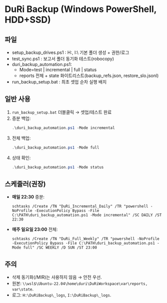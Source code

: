 # DuRi Backup (Windows PowerShell, HDD+SSD)

## 파일
- setup_backup_drives.ps1 : H:\, I:\ 기본 폴더 생성 + 권한/로그
- test_sync.ps1            : 보고서 폴더 동기화 테스트(robocopy)
- duri_backup_automation.ps1:
  - Mode=test | incremental | full | status
  - reports 전체 + state 화이트리스트(backup_refs.json, restore_slo.jsonl)
- run_backup_setup.bat     : 최초 셋업 순차 실행 배치

## 일반 사용
1) `run_backup_setup.bat` 더블클릭 → 셋업/테스트 완료
2) 증분 백업:
   ```powershell
   .\duri_backup_automation.ps1 -Mode incremental
   ```
3. 전체 백업:
   ```powershell
   .\duri_backup_automation.ps1 -Mode full
   ```
4. 상태 확인:
   ```powershell
   .\duri_backup_automation.ps1 -Mode status
   ```

## 스케줄러(권장)

* **매일 22:30** 증분:
  ```
  schtasks /Create /TN "DuRi_Incremental_Daily" /TR "powershell -NoProfile -ExecutionPolicy Bypass -File C:\PATH\duri_backup_automation.ps1 -Mode incremental" /SC DAILY /ST 22:30
  ```
* **매주 일요일 23:00** 전체:
  ```
  schtasks /Create /TN "DuRi_Full_Weekly" /TR "powershell -NoProfile -ExecutionPolicy Bypass -File C:\PATH\duri_backup_automation.ps1 -Mode full" /SC WEEKLY /D SUN /ST 23:00
  ```

## 주의

* 삭제 동기화(/MIR)는 사용하지 않음 → 안전 우선.
* 원본: `\\wsl$\Ubuntu-22.04\home\duri\DuRiWorkspace\var\reports, var\state`.
* 로그: `H:\DuRiBackup\_logs`, `I:\DuRiBackup\_logs`.


